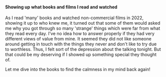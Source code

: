 #### Showing up what books and films I read and watched
As I read 'many' books and watched non-commercial films in 2022, showing it up to who knew me, it turned out that some of them would asked me why you got through so many 'strange' things which were far from what they read every day.
I've no idea how to answer properly if they had very different views of value from mine. It seemed they did not like someone around getting in touch with the things they never and don't like to try due to worthless.
Thus, I felt sort of the depression about the talking tonight. But that could be my deserving if I showed up something special they thought of.

Let me dive into the books to find the calmness in my mind back again!
